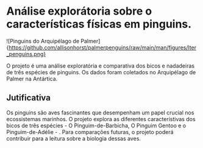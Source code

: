 # Análise explorátoria sobre o características físicas em pinguins.

![Pinguins do Arquipélago de Palmer] {https://github.com/allisonhorst/palmerpenguins/raw/main/man/figures/lter_penguins.png}

O projeto é uma análise exploratória e comparativa dos bicos e nadadeiras de três espécies de pinguins. Os dados foram coletados no Arquipélago de Palmer na Antártica. 

## Jutificativa 

Os pinguins são aves fascinantes que desempenham um papel crucial nos ecossistemas marinhos. O projeto explora as diferentes característivas dos bicos de três espécies - O Pinguim-de-Barbicha, O Pinguim Gentoo e o Pinguim-de-Adélie - . Para comparações futuras, o projeto poderá contribuir para a leitura sobre a biologia dessas aves.